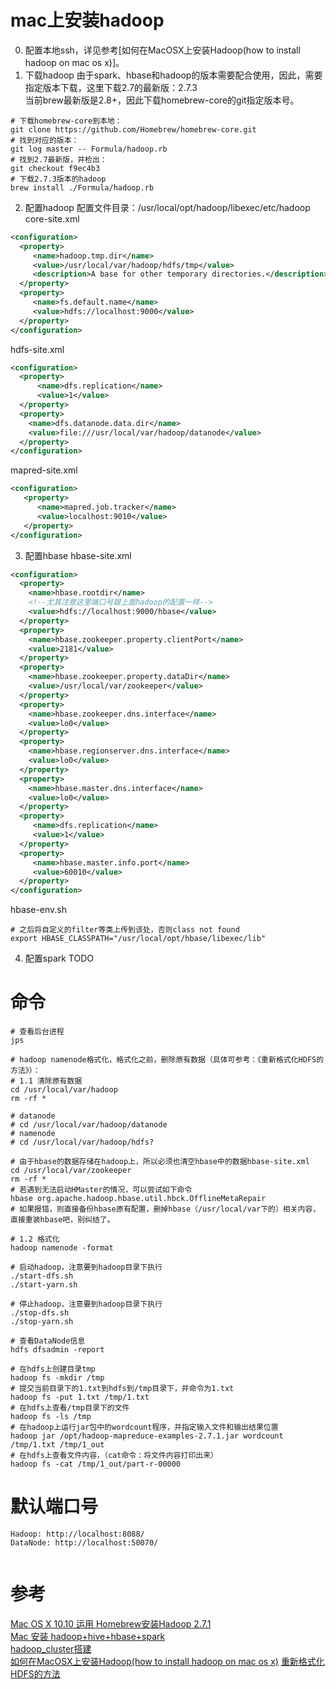 # mac上安装hadoop
0. 配置本地ssh，详见参考[如何在MacOSX上安装Hadoop(how to install hadoop on mac os x)]。
1. 下载hadoop
    由于spark、hbase和hadoop的版本需要配合使用，因此，需要指定版本下载，这里下载2.7的最新版：2.7.3    
    当前brew最新版是2.8+，因此下载homebrew-core的git指定版本号。  
    
```shell
# 下载homebrew-core到本地：
git clone https://github.com/Homebrew/homebrew-core.git
# 找到对应的版本：
git log master -- Formula/hadoop.rb
# 找到2.7最新版，并检出：
git checkout f9ec4b3
# 下载2.7.3版本的hadoop
brew install ./Formula/hadoop.rb
```
2. 配置hadoop
配置文件目录：/usr/local/opt/hadoop/libexec/etc/hadoop
core-site.xml
```xml
<configuration>
  <property>
     <name>hadoop.tmp.dir</name>
     <value>/usr/local/var/hadoop/hdfs/tmp</value>
     <description>A base for other temporary directories.</description>
  </property>
  <property>
     <name>fs.default.name</name>
     <value>hdfs://localhost:9000</value>
  </property>
</configuration>
```

hdfs-site.xml
```xml
<configuration>
  <property>
      <name>dfs.replication</name>
      <value>1</value>
  </property>
  <property>
    <name>dfs.datanode.data.dir</name>
    <value>file:///usr/local/var/hadoop/datanode</value>
  </property>
</configuration>
```

mapred-site.xml
```xml
<configuration>
   <property>
      <name>mapred.job.tracker</name>
      <value>localhost:9010</value>
   </property>
</configuration>
```

3. 配置hbase
hbase-site.xml 
```xml
<configuration>
  <property>
    <name>hbase.rootdir</name>
    <!--尤其注意这里端口号跟上面hadoop的配置一样-->
    <value>hdfs://localhost:9000/hbase</value>
  </property>
  <property>
    <name>hbase.zookeeper.property.clientPort</name>
    <value>2181</value>
  </property>
  <property>
    <name>hbase.zookeeper.property.dataDir</name>
    <value>/usr/local/var/zookeeper</value>
  </property>
  <property>
    <name>hbase.zookeeper.dns.interface</name>
    <value>lo0</value>
  </property>
  <property>
    <name>hbase.regionserver.dns.interface</name>
    <value>lo0</value>
  </property>
  <property>
    <name>hbase.master.dns.interface</name>
    <value>lo0</value>
  </property>
  <property>
     <name>dfs.replication</name>
     <value>1</value>
  </property>
  <property>
     <name>hbase.master.info.port</name>
     <value>60010</value>
  </property>
</configuration>
```

hbase-env.sh
```shell
# 之后将自定义的filter等类上传到该处，否则class not found
export HBASE_CLASSPATH="/usr/local/opt/hbase/libexec/lib"
```


4. 配置spark
TODO

# 命令
```shell
# 查看后台进程
jps

# hadoop namenode格式化，格式化之前，删除原有数据（具体可参考：《重新格式化HDFS的方法》）：
# 1.1 清除原有数据
cd /usr/local/var/hadoop
rm -rf *

# datanode
# cd /usr/local/var/hadoop/datanode
# namenode
# cd /usr/local/var/hadoop/hdfs?

# 由于hbase的数据存储在hadoop上，所以必须也清空hbase中的数据hbase-site.xml
cd /usr/local/var/zookeeper
rm -rf *
# 若遇到无法启动HMaster的情况，可以尝试如下命令
hbase org.apache.hadoop.hbase.util.hbck.OfflineMetaRepair 
# 如果报错，则直接备份hbase原有配置，删掉hbase（/usr/local/var下的）相关内容，直接重装hbase吧，别纠结了。

# 1.2 格式化
hadoop namenode -format

# 启动hadoop，注意要到hadoop目录下执行
./start-dfs.sh
./start-yarn.sh

# 停止hadoop，注意要到hadoop目录下执行
./stop-dfs.sh
./stop-yarn.sh

# 查看DataNode信息
hdfs dfsadmin -report 

# 在hdfs上创建目录tmp
hadoop fs -mkdir /tmp
# 提交当前目录下的1.txt到hdfs到/tmp目录下，并命令为1.txt
hadoop fs -put 1.txt /tmp/1.txt
# 在hdfs上查看/tmp目录下的文件 
hadoop fs -ls /tmp
# 在hadoop上运行jar包中的wordcount程序，并指定输入文件和输出结果位置
hadoop jar /opt/hadoop-mapreduce-examples-2.7.1.jar wordcount /tmp/1.txt /tmp/1_out
# 在hdfs上查看文件内容，（cat命令：将文件内容打印出来）
hadoop fs -cat /tmp/1_out/part-r-00000
```

# 默认端口号
```shell
Hadoop: http://localhost:8088/
DataNode: http://localhost:50070/


```

# 参考
[Mac OS X 10.10 运用 Homebrew安装Hadoop 2.7.1](http://blog.csdn.net/u012336567/article/details/50778989)  
[Mac 安装 hadoop+hive+hbase+spark](http://blog.csdn.net/hubin232/article/details/76769265)  
[hadoop_cluster搭建](https://www.jianshu.com/p/5f4be94630a3)  
[如何在MacOSX上安装Hadoop(how to install hadoop on mac os x)](http://www.ifzer.com/2014/10/31/how_to_install_hadoop_on_mac_ox_x/)
[重新格式化HDFS的方法](https://blog.csdn.net/yeruby/article/details/21542465)  

